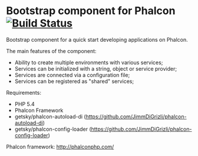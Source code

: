 Bootstrap component for Phalcon [![Build Status](https://travis-ci.org/JimmDiGrizli/phalcon-bootstrap.png?branch=develop)](https://travis-ci.org/JimmDiGrizli/phalcon-bootstrap)
===============================

Bootstrap component for a quick start developing applications on Phalcon.

The main features of the component:
- Ability to create multiple environments with various services;
- Services can be initialized with a string, object or service provider;
- Services are connected via a configuration file;
- Services can be registered as "shared" services;

Requirements:
* PHP 5.4
* Phalcon Framework
* getsky/phalcon-autoload-di (https://github.com/JimmDiGrizli/phalcon-autoload-di)
* getsky/phalcon-config-loader (https://github.com/JimmDiGrizli/phalcon-config-loader)

Phalcon framework: http://phalconphp.com/
